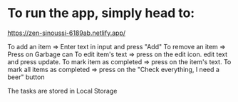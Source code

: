 # To run the app, simply head to:

https://zen-sinoussi-6189ab.netlify.app/

To add an item => Enter text in input and press "Add"
To remove an item => Press on Garbage can
To edit item's text => press on the edit icon. edit text and press update.
To mark item as completed => press on the item's text.
To mark all items as completed => press on the "Check everything, I need a beer" button

The tasks are stored in Local Storage
